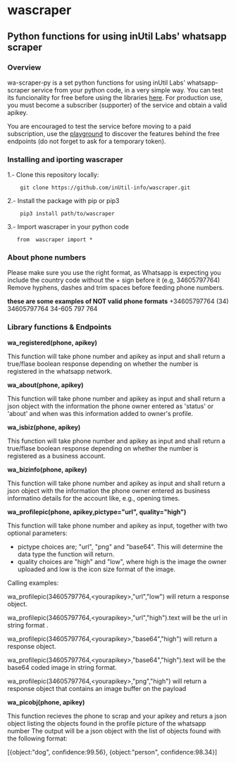 # wascraper
## Python functions for using inUtil Labs' whatsapp scraper

### Overview
wa-scraper-py is a set python functions for using inUtil Labs' whatsapp-scraper service from your python code, in a very simple way.
You can test its funcionality for free before using the libraries [here](https://rapidapi.com/inutil-inutil-default/api/whatsapp-scraper/). For production use, you must become a subscriber (supporter) of the service and obtain a valid apikey.

You are encouraged to test the service before moving to a paid subscription, use the [playground](https://rapidapi.com/inutil-inutil-default/api/whatsapp-scraper/) to discover the features behind the free endpoints (do not forget to ask for a temporary token).


### Installing and iporting wascraper

1.- Clone this repository locally:

```
    git clone https://github.com/inUtil-info/wascraper.git
```
    
2.- Install the package with pip or pip3

```
    pip3 install path/to/wascraper
```
    
3.- Import wascraper in your python code

```
   from  wascraper import *
```
   
  


### About phone numbers
Please make sure you use the right format, as Whatsapp is expecting you include the country code without the + sign before it (e.g, 34605797764)
Remove hyphens, dashes and trim spaces before feeding phone numbers.

**these are some examples of NOT valid phone formats**
+34605797764
(34) 34605797764
34-605 797 764

### Library functions & Endpoints

**wa_registered(phone, apikey)**

This function will take phone number and apikey as input and shall return a true/flase boolean response depending on whether the number is registered in the whatsapp network.

**wa_about(phone, apikey)**

This function will take phone number and apikey as input and shall return a json object with the information the phone owner entered as 'status' or 'about' and when was this information added to owner's profile.


**wa_isbiz(phone, apikey)**

This function will take phone number and apikey as input and shall return a true/flase boolean response depending on whether the number is registered as a business account.

**wa_bizinfo(phone, apikey)**

This function will take phone number and apikey as input and shall return a json object with the information the phone owner entered as business informatino details for the account like, e.g., opening times.

**wa_profilepic(phone, apikey,pictype="url", quality="high")**

This function will take phone number and apikey as input, together with two optional parameters:
 - pictype choices are; "url", "png" and "base64". This will determine the data type the function will return.
 - quality choices are "high" and "low", where high is the image the owner uploaded and low is the icon size format of the image.

Calling examples:

  wa_profilepic(34605797764,\<yourapikey\>,"url","low") will return a response object.
  
  wa_profilepic(34605797764,\<yourapikey\>,"url","high").text will be the url in string format .
  
  wa_profilepic(34605797764,\<yourapikey\>,"base64","high") will return a response object.
  
  wa_profilepic(34605797764,\<yourapikey\>,"base64","high").text will be the base64 coded image in string format.
  
  wa_profilepic(34605797764,\<yourapikey\>,"png","high") will return a response object that contains an image buffer on the payload

**wa_picobj(phone, apikey)**

This function recieves the phone to scrap and your apikey and returs a json object listing the objects found in the profile picture of the whatsapp number
The output will be a json object with the list of objects found with the following format:

[{object:"dog", confidence:99.56}, {object:"person", confidence:98.34}]




